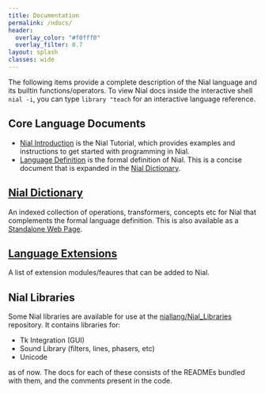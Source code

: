 ```yaml
---
title: Documentation
permalink: /ndocs/
header:
  overlay_color: "#f0fff0"
  overlay_filter: 0.7
layout: splash
classes: wide
---
```


The following items provide a complete description of the Nial language and its builtin functions/operators. To view Nial docs inside the interactive shell `nial -i`, you can type `library "teach` for an interactive language reference.

## Core Language Documents

- [Nial Introduction](intro/index.md) is the Nial Tutorial, which provides examples and instructions to get started with programming in Nial.
- [Language Definition](LanguageDefinition.md) is the formal definition of Nial. This is a concise document
that is expanded in the [Nial Dictionary](NialDict2.md).

## [Nial Dictionary](NialDict2.md)

An indexed collection of operations, transformers, concepts etc for Nial that complements the formal language definition. This is also available as a [Standalone Web Page](NialDictionary.html).


## [Language Extensions](NialExtensions.md)

A list of extension modules/feaures that can be added to Nial.

## Nial Libraries

Some Nial libraries are available for use at the [niallang/Nial_Libraries](https://github.com/niallang/Nial_Libraries) repository. It contains libraries for:

- Tk Integration (GUI)
- Sound Library (filters, lines, phasers, etc)
- Unicode

as of now. The docs for each of these consists of the READMEs bundled with them, and the comments present in the code.





